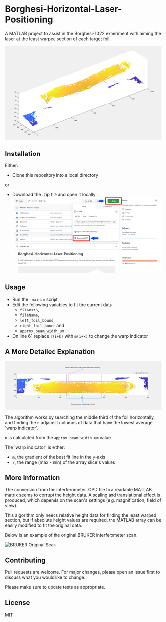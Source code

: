 # Borghesi-Horizontal-Laser-Positioning
A MATLAB project to assist in the Borghesi-1022 experiment with aiming the laser at the least warped section of each target foil.

![3D-Graph-Example](https://github.com/10Electra/Borghesi-Horizontal-Laser-Positioning/blob/main/images%20and%20examples/Borghesi%20Example%203D%20Graph%202.png?raw=true)

## Installation

Either:
 - Clone this repository into a local directory

or
 - Download the .zip file and open it locally
![ZIP Instructions](https://github.com/10Electra/Borghesi-Horizontal-Laser-Positioning/blob/main/images%20and%20examples/ZIP%20Instructions.png?raw=true)

## Usage

- Run the ``` main.m``` script
- Edit the following variables to fit the current data
  - ```filePath```,
  - ```fileName```,
  - ```left_foil_bound```,
  - ```right_foil_bound``` and
  - ```approx_beam_width_um```
- On line 61 replace ```r(i+k)``` with ```m(i+k)``` to change the warp indicator

## A More Detailed Explanation
![3D Graph Example](https://github.com/10Electra/Borghesi-Horizontal-Laser-Positioning/blob/main/images%20and%20examples/Borghesi%20Example%203D%20Graph%20Annotated.png?raw=true)

The algorithm works by searching the middle third of the foil horizontally, and finding the ```n``` adjacent columns of data that have the lowest average 'warp indicator'.

```n``` is calculated from the ```approx_beam_width_um``` value.

The 'warp indicator' is either:
 - ```m```, the gradient of the best fit line in the ```y```-axis
 - ```r```, the range (max - min) of the array slice's values

## More Information
The conversion from the interferometer .OPD file to a readable MATLAB matrix seems to corrupt the height data. A scaling and translational effect is produced, which depends on the scan's settings (e.g. magnification, field of view).

This algorithm only needs relative height data for finding the least warped section, but if absolute height values are required, the MATLAB array can be easily modified to fit the original data.

Below is an example of the original BRUKER interferometer scan.

![BRUKER Original Scan](https://github.com/10Electra/Borghesi-Horizontal-Laser-Positioning/blob/main/images%20and%20examples/Original%20Scan%20Bruker.png?raw=true)
## Contributing

Pull requests are welcome. For major changes, please open an issue first
to discuss what you would like to change.

Please make sure to update tests as appropriate.

## License

[MIT](https://choosealicense.com/licenses/mit/)